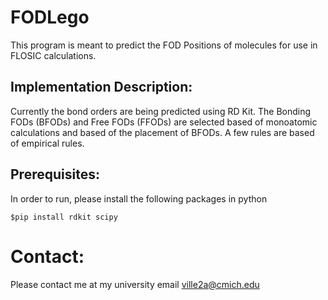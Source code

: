 # FODLego
This program is meant to predict the FOD Positions of molecules for use in 
FLOSIC calculations.

## Implementation Description:
Currently the bond orders are being predicted using RD Kit. The Bonding FODs 
(BFODs) and Free FODs (FFODs) are selected based of monoatomic calculations and based of the placement of BFODs. A few rules are based of empirical 
rules.

## Prerequisites:
In order to run, please install the following packages in python 

```
$pip install rdkit scipy
```

# Contact:
Please contact me at my university email ville2a@cmich.edu